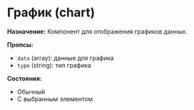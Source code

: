 # График (chart)

**Назначение:**
Компонент для отображения графиков данных.

**Пропсы:**
- `data` (array): данные для графика
- `type` (string): тип графика

**Состояния:**
- Обычный
- С выбранным элементом 